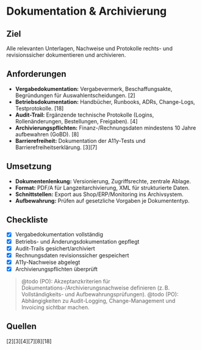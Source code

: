 # Dokumentation & Archivierung

## Ziel
Alle relevanten Unterlagen, Nachweise und Protokolle rechts- und revisionssicher dokumentieren und archivieren.

## Anforderungen
- **Vergabedokumentation:** Vergabevermerk, Beschaffungsakte, Begründungen für Auswahlentscheidungen. [2]
- **Betriebsdokumentation:** Handbücher, Runbooks, ADRs, Change-Logs, Testprotokolle. [18]
- **Audit-Trail:** Ergänzende technische Protokolle (Logins, Rollenänderungen, Bestellungen, Freigaben). [4]
- **Archivierungspflichten:** Finanz-/Rechnungsdaten mindestens 10 Jahre aufbewahren (GoBD). [8]
- **Barrierefreiheit:** Dokumentation der A11y-Tests und Barrierefreiheitserklärung. [3][7]

## Umsetzung
- **Dokumentenlenkung:** Versionierung, Zugriffsrechte, zentrale Ablage.  
- **Format:** PDF/A für Langzeitarchivierung, XML für strukturierte Daten.  
- **Schnittstellen:** Export aus Shop/ERP/Monitoring ins Archivsystem.  
- **Aufbewahrung:** Prüfen auf gesetzliche Vorgaben je Dokumententyp. 

## Checkliste
- [x] Vergabedokumentation vollständig  
- [x] Betriebs- und Änderungsdokumentation gepflegt  
- [x] Audit-Trails gesichert/archiviert  
- [x] Rechnungsdaten revisionssicher gespeichert
- [x] A11y-Nachweise abgelegt
- [x] Archivierungspflichten überprüft

> @todo (PO): Akzeptanzkriterien für Dokumentations-/Archivierungsnachweise definieren (z. B. Vollständigkeits- und Aufbewahrungsprüfungen).
> @todo (PO): Abhängigkeiten zu Audit-Logging, Change-Management und Invoicing sichtbar machen.

## Quellen
[2][3][4][7][8][18]
